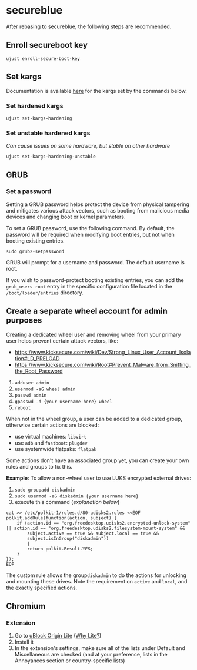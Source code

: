 # secureblue

After rebasing to secureblue, the following steps are recommended.

## Enroll secureboot key

```ujust enroll-secure-boot-key```

## Set kargs

Documentation is available [here](https://github.com/secureblue/secureblue/blob/live/config/files/usr/share/ublue-os/just/60-custom.just.readme.md) for the kargs set by the commands below.

### Set hardened kargs

```ujust set-kargs-hardening```

### Set unstable hardened kargs

*Can cause issues on some hardware, but stable on other hardware*

```ujust set-kargs-hardening-unstable```


## GRUB
### Set a password

Setting a GRUB password helps protect the device from physical tampering and mitigates various attack vectors, such as booting from malicious media devices and changing boot or kernel parameters.

To set a GRUB password, use the following command. By default, the password will be required when modifying boot entries, but not when booting existing entries.

```sudo grub2-setpassword```

GRUB will prompt for a username and password. The default username is root.

If you wish to password-protect booting existing entries, you can add the `grub_users root` entry in the specific configuration file located in the `/boot/loader/entries` directory.

## Create a separate wheel account for admin purposes

Creating a dedicated wheel user and removing wheel from your primary user helps prevent certain attack vectors, like:

- https://www.kicksecure.com/wiki/Dev/Strong_Linux_User_Account_Isolation#LD_PRELOAD
- https://www.kicksecure.com/wiki/Root#Prevent_Malware_from_Sniffing_the_Root_Password

1. ```adduser admin```
2. ```usermod -aG wheel admin```
3. ```passwd admin```
4. ```gpasswd -d {your username here} wheel```
5. ```reboot```

When not in the wheel group, a user can be added to a dedicated group, otherwise certain actions are blocked:

- use virtual machines: `libvirt`
- use `adb` and `fastboot`: `plugdev`
- use systemwide flatpaks: `flatpak`

Some actions don't have an associated group yet, you can create your own rules and groups to fix this.

**Example**: To allow a non-wheel user to use LUKS encrypted external drives:

1. `sudo groupadd diskadmin`
2. `sudo usermod -aG diskadmin {your username here}`
3. execute this command (*explanation below*)

```
cat >> /etc/polkit-1/rules.d/80-udisks2.rules <<EOF
polkit.addRule(function(action, subject) {
    if (action.id == "org.freedesktop.udisks2.encrypted-unlock-system" || action.id == "org.freedesktop.udisks2.filesystem-mount-system" &&
        subject.active == true && subject.local == true &&
        subject.isInGroup("diskadmin"))
        {
        return polkit.Result.YES;
    }
});
EOF
```

The custom rule allows the group`diskadmin` to do the actions for unlocking and mounting these drives. Note the requirement on `active` and `local`, and the exactly specified actions.

## Chromium
### Extension

1. Go to [uBlock Origin Lite](https://chromewebstore.google.com/detail/ublock-origin-lite/ddkjiahejlhfcafbddmgiahcphecmpfh?pli=1) ([Why Lite?](https://developer.chrome.com/docs/extensions/develop/migrate/improve-security))
2. Install it
3. In the extension's settings, make sure all of the lists under Default and Miscellaneous are checked (and at your preference, lists in the Annoyances section or country-specific lists)
